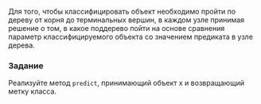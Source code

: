 Для того, чтобы классифицировать объект необходимо пройти по дереву от корня до терминальных вершин,
в каждом узле принимая решение о том, в какое поддерево пойти на основе сравнения параметр классифицируемого объекта со 
значением предиката в узле дерева.

### Задание

Реализуйте метод `predict`, принимающий объект x и возвращающий метку класса.

